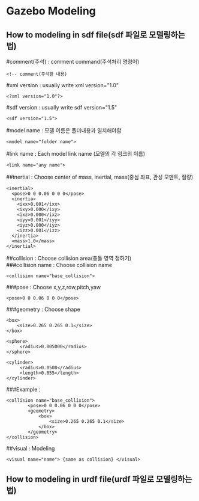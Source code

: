Gazebo Modeling
===============
How to modeling in sdf file(sdf 파일로 모델링하는 법)
---------------------------------------------------
#comment(주석) : comment command(주석처리 명령어)<br>
    
    
    <!-- comment(주석할 내용)
#xml version : usually write xml version="1.0"<br>
    
    <?xml version="1.0"?>
#sdf version : usually write sdf version="1.5"<br>
    
    <sdf version="1.5">  
#model name : 모델 이름은 폴더내용과 일치해야함 <br>
     
    <model name="folder name"> 
#link name : Each model link name (모델의 각 링크의 이름)  <br> 
    
    <link name="any name"> 
##inertial : Choose center of mass, inertial, mass(중심 좌표, 관성 모멘트, 질량) <br>
            
    <inertial> 
      <pose>0 0 0.06 0 0 0</pose>
      <inertia>
        <ixx>0.001</ixx>
        <ixy>0.000</ixy>
        <ixz>0.000</ixz>
        <iyy>0.001</iyy>
        <iyz>0.000</iyz>
        <izz>0.001</izz>
      </inertia>
      <mass>1.0</mass>
    </inertial>
##collision : Choose collision area(충돌 영역 정하기)<br>
###collision name : Choose collision name<br>
    
    <collision name="base_collision">
###pose : Choose x,y,z,row,pitch,yaw<br>

    <pose>0 0 0.06 0 0 0</pose>
###geometry : Choose shape<br>

    <box>
        <size>0.265 0.265 0.1</size>
    </box>
    
    <sphere>
         <radius>0.005000</radius>
    </sphere>
    
    <cylinder>
         <radius>0.0508</radius>
         <length>0.055</length>
    </cylinder>

###Example : <br>

    <collision name="base_collision">
            <pose>0 0 0.06 0 0 0</pose>
            <geometry>
                <box>
                    <size>0.265 0.265 0.1</size>
                </box>
            </geometry>
    </collision>
##visual : Modeling<br>

    <visual name="name"> {same as collision} </visual>





How to modeling in urdf file(urdf 파일로 모델링하는 법)
-------------------------------------------------------



